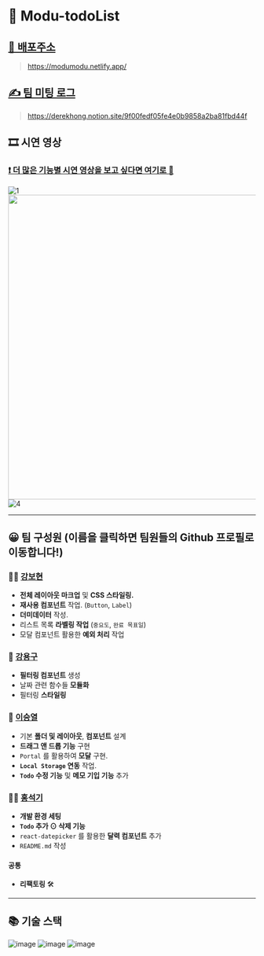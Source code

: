 # 📑 Modu-todoList 

## [🔗 배포주소](https://modumodu.netlify.app/)
> https://modumodu.netlify.app/

## [✍ 팀 미팅 로그](https://derekhong.notion.site/9f00fedf05fe4e0b9858a2ba81fbd44f)
> https://derekhong.notion.site/9f00fedf05fe4e0b9858a2ba81fbd44f

## 🎞 시연 영상
### [❗ 더 많은 기능별 시연 영상을 보고 싶다면 여기로 🙌](https://github.com/Derek-94/modu-todo-assignment/wiki/%5B%EB%AA%A8%EB%91%90-%EC%BB%B4%ED%8D%BC%EB%8B%88%5D-TypeScript%EB%A5%BC-%ED%99%9C%EC%9A%A9%ED%95%9C-Todo-List-%EA%B8%B0%EB%8A%A5-%EA%B5%AC%ED%98%84-%EC%8B%9C%EC%97%B0-%EC%98%81%EC%83%81)

![1](https://user-images.githubusercontent.com/65386533/131152353-56a66b01-f43b-4c22-ba7e-218b52d518b5.gif)
<img src="https://user-images.githubusercontent.com/65386533/131152319-187c2d82-680e-4cc2-a806-34c4efa45d30.gif" width="620px"></img>
![4](https://user-images.githubusercontent.com/65386533/131152324-848e6c13-f1c1-4a39-b9e0-082e6603b8d6.gif)




---

## 😀 팀 구성원 (이름을 클릭하면 팀원들의 Github 프로필로 이동합니다!)


### 👩‍💻 [강보현](https://github.com/bohyunkang)
- **전체 레이아웃 마크업** 및 **CSS 스타일링.**
- **재사용 컴포넌트** 작업. (`Button`, `Label`)
- **더미데이터** 작성.
- 리스트 목록 **라벨링 작업** (`중요도`, `완료 목표일`)
- 모달 컴포넌트 활용한 **예외 처리** 작업

### 🎅 [강용구](https://github.com/psy-g)
- **필터링 컴포넌트** 생성
- 날짜 관련 함수들 **모듈화**
- 필터링 **스타일링**

### 🍔 [이승열](https://github.com/ssong10)
- 기본 **폴더 및 레이아웃**, **컴포넌트** 설계
- **드래그 앤 드롭 기능** 구현
- `Portal` 를 활용하여 **모달** 구현.
- **`Local Storage` 연동** 작업.
- **`Todo` 수정 기능** 및 **메모 기입 기능** 추가

### 🙋‍♂️ [홍석기](https://github.com/Derek-94)
- **개발 환경 세팅**
- **`Todo` 추가 ⊙ 삭제 기능**
- `react-datepicker` 를 활용한 **달력 컴포넌트** 추가
- `README.md` 작성

#### 공통
- **리팩토링** 🛠

---

## 📚 기술 스택

![image](https://img.shields.io/badge/HTML5-E34F26?style=for-the-badge&logo=html5&logoColor=white)
![image](https://img.shields.io/badge/TypeScript-007ACC?style=for-the-badge&logo=typescript&logoColor=white)
![image](	https://img.shields.io/badge/React-20232A?style=for-the-badge&logo=react&logoColor=61DAFB)


